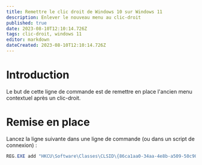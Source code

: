 ```yaml
---
title: Remettre le clic droit de Windows 10 sur Windows 11
description: Enlever le nouveau menu au clic-droit
published: true
date: 2023-08-10T12:10:14.726Z
tags: clic-droit, windows 11
editor: markdown
dateCreated: 2023-08-10T12:10:14.726Z
---
```


# Introduction

Le but de cette ligne de commande est de remettre en place l'ancien menu contextuel après un clic-droit.

# Remise en place

Lancez la ligne suivante dans une ligne de commande (ou dans un script de connexion) :

```powershell
REG.EXE add "HKCU\Software\Classes\CLSID\{86ca1aa0-34aa-4e8b-a509-50c905bae2a2}\InprocServer32" /f /ve
```
